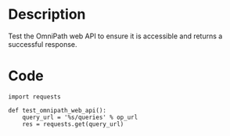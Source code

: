 # Description
Test the OmniPath web API to ensure it is accessible and returns a successful response.

# Code
```
import requests

def test_omnipath_web_api():
    query_url = '%s/queries' % op_url
    res = requests.get(query_url)

```
